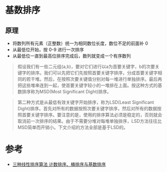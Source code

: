 # 基数排序

## 原理

* 将数列所有元素（正整数）统一为相同数位长度，数位不足的前面补 0
* 从最低位开始，按 0-9 进行一次排序
* 从最低位一直到最高位排序完成后，数列就变成一个有序数列

> 假设我们有一些二元组(a,b)，要对它们进行以a为首要关键字，b的次要关键字的排序。我们可以先把它们先按照首要关键字排序，分成首要关键字相同的若干堆。然后，在按照次要关键值分别对每一堆进行单独排序。最后再把这些堆串连到一起，使首要关键字较小的一堆排在上面。按这种方式的基数排序称为MSD(Most Significant Dight)排序。

> 第二种方式是从最低有效关键字开始排序，称为LSD(Least Significant Dight)排序。首先对所有的数据按照次要关键字排序，然后对所有的数据按照首要关键字排序。要注意的是，使用的排序算法必须是稳定的，否则就会取消前一次排序的结果。由于不需要分堆对每堆单独排序，LSD方法往往比MSD简单而开销小。下文介绍的方法全部是基于LSD的。

# 参考

* [三种线性排序算法 计数排序、桶排序与基数排序](https://www.byvoid.com/zhs/blog/sort-radix)
